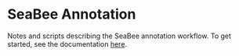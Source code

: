 # SeaBee Annotation

Notes and scripts describing the SeaBee annotation workflow. To get started, see the documentation [here](https://seabee-no.github.io/documentation/annotation.html).
